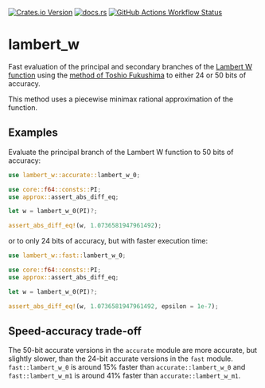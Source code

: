 [![Crates.io Version](https://img.shields.io/crates/v/lambert_w?logo=crates.io)](https://crates.io/crates/lambert_w)
[![docs.rs](https://img.shields.io/docsrs/lambert_w?logo=docs.rs)](https://docs.rs/lambert_w/0.1.0/lambert_w/)
[![GitHub Actions Workflow Status](https://img.shields.io/github/actions/workflow/status/JSorngard/lambert_w/rust.yml?logo=github&label=CI)](https://github.com/JSorngard/lambert_w/actions/workflows/rust.yml)

# lambert_w

Fast evaluation of the principal and secondary branches of the [Lambert W function](https://en.wikipedia.org/wiki/Lambert_W_function) using the [method of Toshio Fukushima](https://www.researchgate.net/publication/346309410_Precise_and_fast_computation_of_Lambert_W_function_by_piecewise_minimax_rational_function_approximation_with_variable_transformation) to either 24 or 50 bits of accuracy.

This method uses a piecewise minimax rational approximation of the function.

## Examples

Evaluate the principal branch of the Lambert W function to 50 bits of accuracy:
```rust
use lambert_w::accurate::lambert_w_0;

use core::f64::consts::PI;
use approx::assert_abs_diff_eq;

let w = lambert_w_0(PI)?;

assert_abs_diff_eq!(w, 1.0736581947961492);
```

or to only 24 bits of accuracy, but with faster execution time:
```rust
use lambert_w::fast::lambert_w_0;

use core::f64::consts::PI;
use approx::assert_abs_diff_eq;

let w = lambert_w_0(PI)?;

assert_abs_diff_eq!(w, 1.0736581947961492, epsilon = 1e-7);
```

## Speed-accuracy trade-off

The 50-bit accurate versions in the `accurate` module are more accurate, but slightly slower, than the 24-bit accurate versions in the `fast` module.
`fast::lambert_w_0` is around 15% faster than `accurate::lambert_w_0` and `fast::lambert_w_m1` is around 41% faster than `accurate::lambert_w_m1`.
